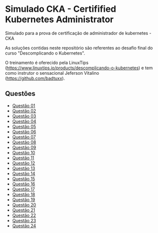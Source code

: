 # Simulado CKA - Certifified Kubernetes Administrator

Simulado para a prova de certificação de administrador de kubernetes - CKA

As soluções contidas neste repositório são referentes ao desafio final do curso "Descomplicando o Kubernetes".

O treinamento é oferecido pela LinuxTips (https://www.linuxtips.io/products/descomplicando-o-kubernetes) e tem como instrutor o sensacional Jeferson Vitalino (https://github.com/badtuxx).

## Questões

- [Questão 01](Questao_01/questao.md)
- [Questão 02](Questao_02/questao.md)
- [Questão 03](Questao_03/questao.md)
- [Questão 04](Questao_04/questao.md)
- [Questão 05](Questao_05/questao.md)
- [Questão 06](Questao_06/questao.md)
- [Questão 07](Questao_07/questao.md)
- [Questão 08](Questao_08/questao.md)
- [Questão 09](Questao_09/questao.md)
- [Questão 10](Questao_10/questao.md)
- [Questão 11](Questao_11/questao.md)
- [Questão 12](Questao_12/questao.md)
- [Questão 13](Questao_13/questao.md)
- [Questão 14](Questao_14/questao.md)
- [Questão 15](Questao_15/questao.md)
- [Questão 16](Questao_16/questao.md)
- [Questão 17](Questao_17/questao.md)
- [Questão 18](Questao_18/questao.md)
- [Questão 19](Questao_19/questao.md)
- [Questão 20](Questao_20/questao.md)
- [Questão 21](Questao_21/questao.md)
- [Questão 22](Questao_22/questao.md)
- [Questão 23](Questao_23/questao.md)
- [Questão 24](Questao_24/questao.md)
